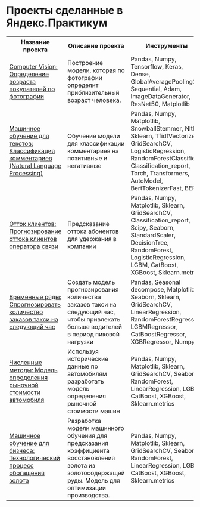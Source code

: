 # Проекты сделанные в Яндекс.Практикум

<table>
  <tr>
    <th>Название проекта
    </th>
    <th>Описание проекта
    </th>
    <th>Инструменты
    </th>
  </tr>
  <tr>
    <td>
<a href="https://github.com/antbaranov/ya-projects/blob/main/determination-of-age-by-photo/">Computer Vision: Определение возраста покупателей по фотографии</a>
    </td>
    <td>
Построение модели, которая по фотографии определит приблизительный возраст человека.
    </td>
    <td>
      Pandas, Numpy, Tensorflow, Keras, Dense, GlobalAveragePooling2D, Sequential, Adam, ImageDataGenerator, ResNet50, Matplotlib
    </td>  
  </tr>
  <tr>
    <td>
<a href="https://github.com/antbaranov/ya-projects/blob/main/machine_learning_comment_classification/">Машинное обучение для текстов: Классификация комментариев (Natural Language Processing)</a>
    </td>
    <td>
Обучение модели для классификации комментариев на позитивные и негативные
      </td>
    <td>
      Pandas, Numpy, Matplotlib, SnowballStemmer, Nltk, Sklearn, TfidfVectorizer, GridSearchCV, LogisticRegression, RandomForestClassifier, Classification_report, Torch, Transformers, AutoModel, BertTokenizerFast, BERT
    </td>
  </tr>
  <tr>
  <td>
    <a href="https://github.com/antbaranov/ya-projects/tree/main/forecasting_customer_churn_telecom/">
  Отток клиентов: Прогнозирование оттока клиентов оператора связи</a>
      </td>
     <td>Предсказание оттока абонентов для удержания в компании
       </td>
    <td>
      Pandas, Numpy, Matplotlib, Sklearn, GridSearchCV, Classification_report, Scipy, Seaborn, StandardScaler, DecisionTree, RandomForest, LogisticRegression, LGBM, CatBoost, XGBoost, Sklearn.metrics
    </td>
  </tr>
  <tr>
  <td>
    <a href="https://github.com/antbaranov/yandex.praktikum/tree/main/time_series__forecast_of_the_number_of_taxi_orders_for_the_next_hour">
  Временные ряды: Спрогнозировать количество заказов такси на следующий час</a>
      </td>
     <td>Создать модель прогнозирования количества заказов такси на следующий час, чтобы привлекать больше водителей в период пиковой нагрузки
       </td>
    <td>
      Pandas, Seasonal decompose, Matplotlib, Seaborn, Sklearn, GridSearchCV, LinearRegression, RandomForestRegressor, LGBMRegressor, CatBoostRegressor, XGBRegressor, Numpy</td>
  </tr>
  <tr>
  <td>
    <a href="https://github.com/antbaranov/yandex.praktikum/tree/main/model_for_determining_the_market_value_of_a_car">
  Численные методы: Модель определения рыночной стоимости автомобиля</a>
      </td>
     <td>Используя исторические данные по автомобилям разработать модель определения рыночной стоимости машин
       </td>
    <td>
      Pandas, Numpy, Matplotlib, Sklearn, GridSearchCV, Seaborn, RandomForest, LinearRegression, LGBM, CatBoost, XGBoost, Sklearn.metrics
    </td>
  </tr>
    <tr>
  <td>
    <a href="https://github.com/antbaranov/yandex.praktikum/tree/main/gold_enrichment/">
  Машинное обучение для бизнеса: Технологический процесс обогащения золота</a>
      </td>
     <td>Разработка модели машинного обучения для предсказания коэффициента восстановления золота из золотосодержащей руды. Модель для оптимизации производства.
       </td>
    <td>
      Pandas, Numpy, Matplotlib, Sklearn, GridSearchCV, Seaborn, RandomForest, LinearRegression, LGBM, CatBoost, XGBoost, Sklearn.metrics
    </td>
  </tr>
 </table>
